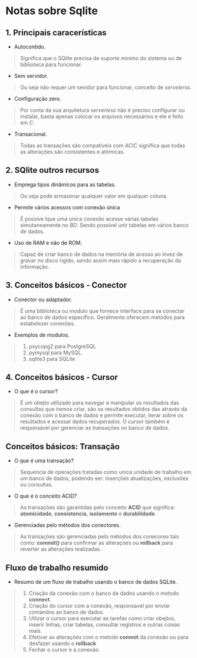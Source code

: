 # Notas sobre Sqlite


## 1. Principais caracerísticas

- Autocontido.
>Significa que o SQlite precisa de suporte minímo do sistema ou de biblioteca para funcionar.
- Sem servidor.
>Ou seja não requer um sevidor para funcionar, conceito de *servelerss*.
- Configuração zero.
>Por conta da sua arquitetura *serverless* não é preciso configurar ou instalar, basta apenas colocar os arquivos necessários e ele é feito em *C*.
- Transacional.
>Todas as transações são compatíveis com ACIC significa que todas as alterações são consistentes e atômicas.

## 2. SQlite outros recursos

- Emprega tipos dinâmicos para as tabelas.
> Ou seja pode armazenar qualquer valor em qualquer coluna.
- Permite vários acessos com conexão única
> É possíve lque uma unica conexão acesse várias tabelas simutaneamente no *BD*. Sendo possível unir tabelas em vários banco de dados.
- Uso de RAM e não de ROM.
> Capaz de criar banco de dados na memória de acesso ao invez de gravar no disco rigído, sendo assim mais rápido a recuperação da informação.

## 3. Conceitos básicos - Conector

- Conector ou adaptador.
> É uma biblioteca ou modulo que fornece interface para se conectar ao banco de dados específico. Geralmente oferecem metódos para estabelezer conexões.
- Exemplos de modulos.
> 1. psycopg2 para  PostgreSQL
> 2. pymysql para MySQL.
> 3. sqlite3 para SQLite


## 4. Conceitos básicos - Cursor

- O que é o cursor?
> É um obejto utilizado para navegar e manipular os resultados das consultas que iremos criar, são os resultados obtidos das através da conexão com o banco de dados e permite executar, iterar sobre os resultados e acessar dados recuperados.
O *cursor* também é responsável por gerenciar as transações no banco de dados.

## Conceitos básicos: Transação

- O que é uma transação?
> Sequencia de operações tratadas como unica unidade de trabalho em um banco de dados, podendo ser: inserções atualizações, exclusões ou consultas.

- O que é o conceito ACID?
> As transações são garantidas pelo conceito **ACID** que significa: **atomicidade**, **consistencia**, **isolamento** e **durabilidade**.

- Gerenciadas pelo métodos dos conectores.
> As transações são gerenciadas pelo métodos dos conecores tais como: **commit()** para confirmar as alterações ou **rollback** para reverter as alterações realizadas.

## Fluxo de trabalho resumido

- Resumo de um fluxo de trabalho usando o banco de dados SQLite.
> 1. Criação da conexão com o banco de dados usando o metodo **connect**.
> 2. Criação do cursor com a conexão, responsavel por enviar comandos ao banco de dados.
> 3. Utlizar o cursor para executar as tarefas como criar obejtos, inserir linhas, criar tabelas, consultar registros e outras coisas mais.
> 4. Efetivar as alterações com o metodo **commit** da conexão ou para desfazer usando o **rollback**
> 5. Fechar o cursor e a conexão.











